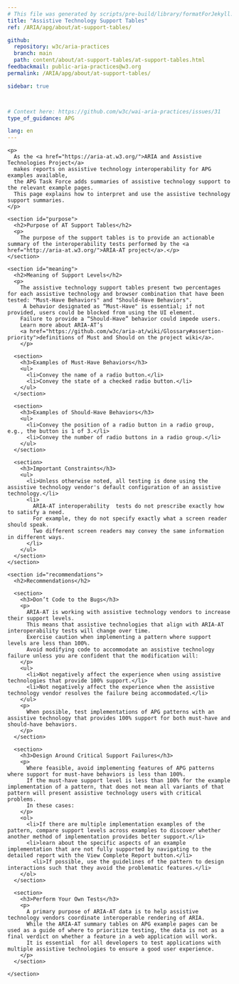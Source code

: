 ```yaml
---
# This file was generated by scripts/pre-build/library/formatForJekyll.js
title: "Assistive Technology Support Tables"
ref: /ARIA/apg/about/at-support-tables/

github:
  repository: w3c/aria-practices
  branch: main
  path: content/about/at-support-tables/at-support-tables.html
feedbackmail: public-aria-practices@w3.org
permalink: /ARIA/apg/about/at-support-tables/

sidebar: true



# Context here: https://github.com/w3c/wai-aria-practices/issues/31
type_of_guidance: APG

lang: en
---
```

<meta charset="UTF-8" />
<meta content="width=device-width, initial-scale=1.0" name="viewport" />
<title>AT Support Tables</title>

<script src="../../../../content-assets/wai-aria-practices/shared/js/highlight.pack.js"></script>
<script src="../../../../content-assets/wai-aria-practices/shared/js/app.js"></script>


<link 
  rel="stylesheet"
  href="{{ '/content-assets/wai-aria-practices/styles.css' | relative_url }}"
>
<!-- Code highlighting styles -->
<link 
  rel="stylesheet"
  href="{{ '/content-assets/wai-aria-practices/shared/css/github.css' | relative_url }}"
>

<script>
const addBodyClass = undefined;
const enableSidebar = true;
if (addBodyClass) document.body.classList.add(addBodyClass);
if (enableSidebar) document.body.classList.add('has-sidebar');
</script>
    

<script>
    const parentPage = window.location.pathname.match(
      /\/(patterns|practices|about)\//
    )?.[1];
    if (parentPage) {
      const parentHref = 'a[href*="' + parentPage + '"]';
      document.querySelector(parentHref).classList.add('active');
    }
  </script>
<div>

  <div>
    
    <p>
      As the <a href="https://aria-at.w3.org/">ARIA and Assistive Technologies Project</a>
      makes reports on assistive technology interoperability for APG examples available,
      the APG Task Force adds summaries of assistive technology support to the relevant example pages.
      This page explains how to interpret and use the assistive technology support summaries.
    </p>

    <section id="purpose">
      <h2>Purpose of AT Support Tables</h2>
      <p>
        The purpose of the support tables is to provide an actionable summary of the interoperability tests performed by the <a href="http://aria-at.w3.org/">ARIA-AT project</a>.</p>
    </section>

    <section id="meaning">
      <h2>Meaning of Support Levels</h2>
      <p>
        The assistive technology support tables present two percentages for each assistive technology and browser combination that have been tested: "Must-Have Behaviors" and "Should-Have Behaviors".
         A behavior designated as “Must-Have" is essential; if not provided, users could be blocked from using the UI element.
        Failure to provide a “Should-Have” behavior could impede users.
        Learn more about ARIA-AT’s
        <a href="https://github.com/w3c/aria-at/wiki/Glossary#assertion-priority">definitions of Must and Should on the project wiki</a>.
        </p>

      <section>
        <h3>Examples of Must-Have Behaviors</h3>
        <ul>
          <li>Convey the name of a radio button.</li>
          <li>Convey the state of a checked radio button.</li>
        </ul>
      </section>

      <section>
        <h3>Examples of Should-Have Behaviors</h3>
        <ul>
          <li>Convey the position of a radio button in a radio group, e.g., the button is 1 of 3.</li>
          <li>Convey the number of radio buttons in a radio group.</li>
        </ul>
      </section>

      <section>
        <h3>Important Constraints</h3>
        <ul>
          <li>Unless otherwise noted, all testing is done using the assistive technology vendor's default configuration of an assistive technology.</li>
          <li>
            ARIA-AT interoperability  tests do not prescribe exactly how to satisfy a need.
            For example, they do not specify exactly what a screen reader should speak.
            Two different screen readers may convey the same information in different ways.
          </li>
        </ul>
      </section>
    </section>

    <section id="recommendations">
      <h2>Recommendations</h2>

      <section>
        <h3>Don’t Code to the Bugs</h3>
        <p>
          ARIA-AT is working with assistive technology vendors to increase their support levels.
          This means that assistive technologies that align with ARIA-AT interoperability tests will change over time.
          Exercise caution when implementing a pattern where support levels are less than 100%.
          Avoid modifying code to accommodate an assistive technology failure unless you are confident that the modification will:
        </p>
        <ul>
          <li>Not negatively affect the experience when using assistive technologies that provide 100% support.</li>
          <li>Not negatively affect the experience when the assistive technology vendor resolves the failure being accommodated.</li>
        </ul>
        <p>
          When possible, test implementations of APG patterns with an assistive technology that provides 100% support for both must-have and should-have behaviors.
        </p>
      </section>

      <section>
        <h3>Design Around Critical Support Failures</h3>
        <p>
          Where feasible, avoid implementing features of APG patterns where support for must-have behaviors is less than 100%.
          If the must-have support level is less than 100% for the example implementation of a pattern, that does not mean all variants of that pattern will present assistive technology users with critical problems.
          In these cases:
        </p>
        <ol>
          <li>If there are multiple implementation examples of the pattern, compare support levels across examples to discover whether another method of implementation provides better support.</li>
          <li>learn about the specific aspects of an example implementation that are not fully supported by navigating to the detailed report with the View Complete Report button.</li>
            <li>If possible, use the guidelines of the pattern to design interactions such that they avoid the problematic features.</li>
        </ol>
      </section>

      <section>
        <h3>Perform Your Own Tests</h3>
        <p>
          A primary purpose of ARIA-AT data is to help assistive technology vendors coordinate interoperable rendering of ARIA.
          While the ARIA-AT summary tables on APG example pages can be used as a guide of where to prioritize testing, the data is not as a final verdict on whether a feature in a web application will work.
          It is essential  for all developers to test applications with multiple assistive technologies to ensure a good user experience.
        </p>
      </section>

    </section>


  </div>

</div>
<script
  src="{{ '/content-assets/wai-aria-practices/shared/js/skipto.js' | relative_url }}"
  data-skipto="colorTheme:aria; displayOption:popup; containerElement:div"
></script>

